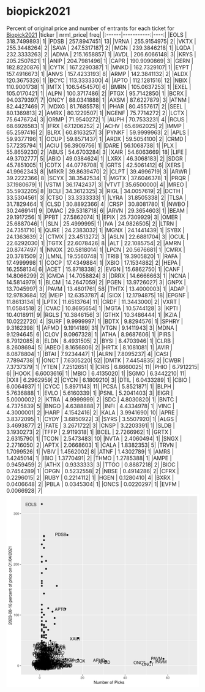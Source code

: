 # biopick2021
Percent of original price and number of entrants for each ticket for [Biopick2021](https://twitter.com/hashtag/Biopick2021)
|ticker |  nrml_price| freq|
|:------|-----------:|----:|
|EOLS   | 318.7499893|    1|
|PDSB   | 257.8947451|   13|
|VRNA   | 255.9154975|    2|
|VKTX   | 255.3448264|    2|
|SAVA   | 247.5317187|    2|
|IMGN   | 239.3846218|    1|
|LQDA   | 232.3333263|    2|
|ADMA   | 215.1658857|    1|
|AVDL   | 206.6066148|    3|
|KRYS   | 205.2507621|    1|
|ANIP   | 204.7981496|    1|
|CAPR   | 190.9090869|    3|
|GERN   | 182.8220876|    1|
|CYTK   | 167.2290387|    1|
|MNKD   | 162.7329107|    1|
|EYPT   | 157.4916673|    1|
|ANVS   | 157.4233193|    8|
|ARMP   | 142.3841132|    2|
|ALDX   | 120.3675326|    1|
|BCYC   | 113.3333300|    4|
|APTO   | 112.1281516|   12|
|NBIX   | 110.9001738|    1|
|IMTX   | 106.5454570|    6|
|BMRN   | 105.0637253|    1|
|EXEL   | 105.0170421|    1|
|ALPN   | 100.3717486|    2|
|PTGX   |  95.7142850|    1|
|BCRX   |  94.0379397|    7|
|ONCY   |  88.0341888|    1|
|AXSM   |  87.6227879|    3|
|ATNM   |  82.4427469|    7|
|MDXG   |  81.7685578|    1|
|PHAR   |  80.4557617|    2|
|SEEL   |  80.1369813|    2|
|AMRX   |  80.1229507|    1|
|NGENF  |  75.7714272|    2|
|LCTX   |  75.6476724|    3|
|ORMP   |  71.9540272|    1|
|AUPH   |  70.7533231|    4|
|RCUS   |  68.6926583|    1|
|IFRX   |  67.1206252|    2|
|ACHV   |  65.6962025|    2|
|IMMP   |  65.2597416|    2|
|BLRX   |  60.8163257|    3|
|PYNKF  |  59.9999963|    2|
|APLS   |  59.9377196|    1|
|OCUP   |  59.8571437|    1|
|ARDX   |  59.5054100|    2|
|CRMD   |  57.7235794|    1|
|ACIU   |  56.3909756|    1|
|DARE   |  56.1068738|    1|
|PLX    |  55.8659230|    2|
|ABUS   |  54.6703284|    3|
|XAIR   |  54.6063669|   18|
|LIFE   |  49.3702777|    5|
|ABIO   |  49.0384624|    1|
|LXRX   |  46.3068183|    2|
|SDGR   |  45.7851005|    1|
|CDTX   |  44.0776708|    1|
|GRTS   |  42.5061412|    6|
|XERS   |  41.9962343|    8|
|MRKR   |  39.8639470|    2|
|CLPT   |  39.4996719|    3|
|ARWR   |  39.2222366|    8|
|SCYX   |  38.3542534|    1|
|MGTX   |  37.6046378|    1|
|PRQR   |  37.1980679|    1|
|VSTM   |  36.1742437|    3|
|VTVT   |  35.6500000|    4|
|MREO   |  35.5932205|    8|
|BCLI   |  34.3612325|    3|
|RIGL   |  34.0057619|    2|
|DCTH   |  33.5304561|    3|
|CTSO   |  33.3333333|    1|
|LYRA   |  31.8505338|    2|
|TLSA   |  31.7829464|    1|
|CLSD   |  30.8892366|    4|
|CRSP   |  30.8081780|    1|
|NWBO   |  30.2469141|    9|
|DMAC   |  29.5318718|    6|
|ARVN   |  29.3654603|    1|
|BEAM   |  29.1917256|    1|
|PPBT   |  27.5862074|    1|
|EPIX   |  25.7309929|    3|
|OMER   |  25.6887046|    1|
|SLN    |  25.4999995|    1|
|IVA    |  24.9826505|    2|
|LTRN   |  24.7351710|    1|
|QURE   |  24.2383032|    1|
|MGNX   |  24.1441439|    1|
|SYBX   |  24.1363639|    2|
|CTMX   |  23.4513272|    3|
|ASLN   |  22.6881704|    3|
|OCUL   |  22.6292030|    1|
|TGTX   |  22.6078426|    8|
|ALT    |  22.1085754|    2|
|AMRN   |  20.8747497|    1|
|NNOX   |  20.5818014|    1|
|LPCN   |  20.5676681|    1|
|CMRX   |  20.3781509|    2|
|LMNL   |  19.5560748|    1|
|TRIB   |  19.3905820|    1|
|RAFA   |  17.4999998|    1|
|COCP   |  17.4349884|    1|
|XBIO   |  17.1534882|    2|
|HEPA   |  16.2558134|    6|
|ACET   |  15.8718338|    2|
|EVGN   |  15.6862750|    1|
|CANF   |  14.8066299|    2|
|GMDA   |  14.7058824|    3|
|DRRX   |  14.6666663|    1|
|NCNA   |  14.5814979|    1|
|BLCM   |  14.2647059|    2|
|PGEN   |  13.9726027|    3|
|GNPX   |  13.7045997|    3|
|PAVM   |  13.4801761|   58|
|THTX   |  13.4000003|    1|
|ADAP   |  12.9783684|   12|
|MEIP   |  12.6353787|    4|
|SIOX   |  12.1794875|   18|
|EPGNF  |  11.8613134|    1|
|LPTX   |  11.6513764|   11|
|CRDF   |  11.3443000|    2|
|VXRT   |  11.0584518|    2|
|CVAC   |  10.8695654|    1|
|MGTA   |  10.5744128|    3|
|KPTI   |  10.4018911|    9|
|RGLS   |  10.3846156|    3|
|GTHX   |  10.3486444|    1|
|KZIA   |  10.0222720|    4|
|SURF   |   9.9999997|    1|
|BDTX   |   9.8294576|    1|
|SPHRY  |   9.3162398|    1|
|AFMD   |   9.1914189|   31|
|VTGN   |   9.1411943|    3|
|MDNA   |   9.1294645|    6|
|CLOV   |   9.0967328|    1|
|ATHA   |   8.9687606|    1|
|PIRS   |   8.7912085|    8|
|ELDN   |   8.4931505|    2|
|BYSI   |   8.4703946|    1|
|CLRB   |   8.2608694|    5|
|ABEO   |   8.1656806|    2|
|HRTX   |   8.1081081|    1|
|AVIR   |   8.0878804|    1|
|BTAI   |   7.9234447|    1|
|ALRN   |   7.8095237|    4|
|CASI   |   7.7894738|    1|
|ONCT   |   7.6305220|   52|
|DMTK   |   7.4454835|    2|
|CWBR   |   7.3737379|    1|
|YTEN   |   7.2512651|    1|
|CRIS   |   6.8660025|   11|
|PHIO   |   6.7912215|    6|
|HOOK   |   6.6003616|    1|
|MBIO   |   6.4135020|    1|
|SGMO   |   6.3442210|   11|
|XXII   |   6.2962959|    2|
|CYCN   |   6.1809210|    3|
|DTIL   |   6.0433289|    1|
|CBIO   |   6.0064937|    1|
|CYCC   |   5.8971143|   11|
|PCSA   |   5.8521871|    1|
|BLPH   |   5.7636888|    1|
|EVLO   |   5.6160339|    1|
|PSNL   |   5.2041403|    3|
|EIGR   |   5.0000002|    2|
|KTRA   |   4.9999999|    2|
|SDC    |   4.8030820|    1|
|BNTC   |   4.7375839|    5|
|BNGO   |   4.6388888|    7|
|INFI   |   4.4334978|    1|
|VINC   |   4.3000001|    2|
|HARP   |   4.1542416|    2|
|KALA   |   3.9941690|   10|
|APRE   |   3.8372095|    1|
|CYDY   |   3.6850922|    3|
|SYRS   |   3.5507920|    1|
|ALGS   |   3.4693877|    2|
|FATE   |   3.2671722|    3|
|CNSP   |   3.2203391|    1|
|SLDB   |   3.1930273|    2|
|TFFP   |   2.9119318|    1|
|BCEL   |   2.7266962|    1|
|GRTX   |   2.6315790|    1|
|TCON   |   2.5473483|   10|
|NVTA   |   2.4060494|    1|
|SNGX   |   2.2716050|    2|
|APTX   |   2.0668603|    1|
|CALA   |   1.8382353|    5|
|TRVN   |   1.7099526|    1|
|VBIV   |   1.4562002|    8|
|ATNF   |   1.4302789|    1|
|AMRS   |   1.4245014|    1|
|IBIO   |   1.3770491|    2|
|THMO   |   1.2785388|    1|
|AMPE   |   0.9459459|    2|
|ATHX   |   0.9333333|    3|
|TTOO   |   0.8887218|    2|
|BIOC   |   0.7454289|    1|
|OPGN   |   0.5232558|    2|
|NBSE   |   0.4914286|    2|
|CFRX   |   0.2296015|    2|
|RUBY   |   0.2214112|    1|
|HGEN   |   0.1280410|    4|
|BXRX   |   0.0406648|    2|
|PBLA   |   0.0345304|    1|
|ONCS   |   0.0220297|    1|
|EVFM   |   0.0066928|    7|
![retvspicks](biopicks.png?raw=true)
